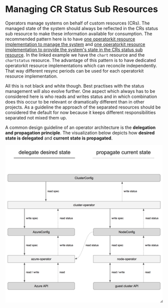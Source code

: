 # Managing CR Status Sub Resources

Operators manage systems on behalf of custom resources (CRs). The managed state
of the system should always be reflected in the CRs status sub resource to make
these information available for consumption. The recommended pattern here is to
have [one operatorkit resource implementation to manage the system](https://github.com/giantswarm/chart-operator/tree/109f2b1f10d3500e4e9468ac901b0f344f37dd7b/service/controller/v3/resource/chart)
and [one operatorkit resource implementation to provide the system's state in the CRs status sub resource](https://github.com/giantswarm/chart-operator/tree/109f2b1f10d3500e4e9468ac901b0f344f37dd7b/service/controller/v3/resource/chartstatus).
In the linked example we have the `chart` resource and the `chartstatus`
resource. The advantage of this pattern is to have dedicated operatorkit
resource implementations which can reconcile independently. That way different
resync periods can be used for each operatorkit resource implementation.

All this is not black and white though. Best practises with the status
management will also evolve further. One aspect which always has to be
considered here is who reads and writes status and in which combination does
this occur to be relevant or dramatically different than in other projects. As a
guideline the approach of the separated resources should be considered the
default for now because it keeps different responsibilities separated not mixed
them up.

A common design guideline of an operator architecture is the **delegation and
propagation principle**. The visualization below depicts how **desired state is
delegated** and **current state is propagated**.

![Delegation And Propagation](images/delegation_and_propagation.png)
